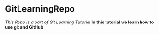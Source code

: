 # GitLearningRepo
*This Repo is a part of Git Learning Tutorial*
**In this tutorial we learn how to use git and GitHub**
